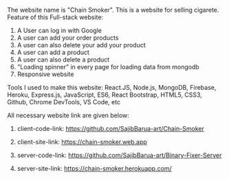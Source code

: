 The website name is "Chain Smoker". This is a website for selling cigarete. 
Feature of this Full-stack website:
1) A User can log in with Google
2) A user can add your order products
3) A user can also delete your add your product
4) A user can add a product
5) A user can also delete a product
6) "Loading spinner" in every page for loading data from mongodb
7) Responsive website

Tools I used to make this website:
React.JS, Node.js, MongoDB, Firebase, Heroku, Express.js, JavaScript, ES6, React Bootstrap, HTML5, CSS3, Github, Chrome DevTools, VS Code, etc

All necessary website link are given below:
1) client-code-link: https://github.com/SajibBarua-art/Chain-Smoker
2) client-site-link: https://chain-smoker.web.app

3) server-code-link: https://github.com/SajibBarua-art/Binary-Fixer-Server
4) server-site-link: https://chain-smoker.herokuapp.com/

